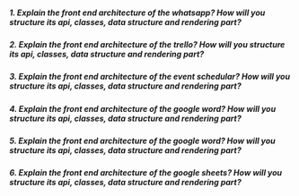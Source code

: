 ##### 1. Explain the front end architecture of the whatsapp? How will you structure its api, classes, data structure and rendering part?

##### 2. Explain the front end architecture of the trello? How will you structure its api, classes, data structure and rendering part?

##### 3. Explain the front end architecture of the event schedular? How will you structure its api, classes, data structure and rendering part?

##### 4. Explain the front end architecture of the google word? How will you structure its api, classes, data structure and rendering part?

##### 5. Explain the front end architecture of the google word? How will you structure its api, classes, data structure and rendering part?

##### 6. Explain the front end architecture of the google sheets? How will you structure its api, classes, data structure and rendering part?

